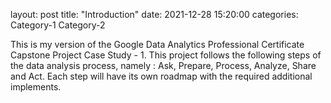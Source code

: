 layout: post
title: "Introduction"
date: 2021-12-28 15:20:00
categories: Category-1 Category-2

This is my version of the Google Data Analytics Professional Certificate Capstone Project Case Study - 1.
This project follows the following steps of the data analysis process, namely : Ask, Prepare, Process, Analyze, Share and Act.
Each step will have its own roadmap with the required additional implements.
